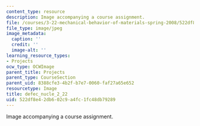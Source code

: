 ```yaml
---
content_type: resource
description: Image accompanying a course assignment.
file: /courses/3-22-mechanical-behavior-of-materials-spring-2008/522df8e42db602c9a4fc1fc48db79289_defec_nucle_2_22.jpg
file_type: image/jpeg
image_metadata:
  caption: ''
  credit: ''
  image-alt: ''
learning_resource_types:
- Projects
ocw_type: OCWImage
parent_title: Projects
parent_type: CourseSection
parent_uid: 8388cfe3-4b2f-b7e7-0060-faf27a65e652
resourcetype: Image
title: defec_nucle_2_22
uid: 522df8e4-2db6-02c9-a4fc-1fc48db79289
---
```

Image accompanying a course assignment.

